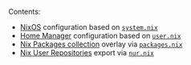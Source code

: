 Contents:

  - [NixOS] configuration based on [`system.nix`](./system.nix)
  - [Home Manager] configuration based on [`user.nix`](./user.nix)
  - [Nix Packages collection] overlay via [`packages.nix`](./packages.nix)
  - [Nix User Repositories] export via [`nur.nix`](./nur.nix)

[Home Manager]: https://github.com/nix-community/home-manager/
[Nix Packages collection]: https://nixos.org/manual/nixpkgs/stable/
[Nix User Repositories]: https://nur.nix-community.org/
[NixOS]: https://nixos.org/
